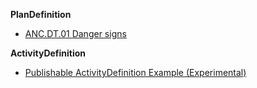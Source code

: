 **PlanDefinition**
* [ANC.DT.01 Danger signs](PlanDefinition-publishable-example.html)

**ActivityDefinition**
* [Publishable ActivityDefinition Example (Experimental)](ActivityDefinition-publishable-example.html)